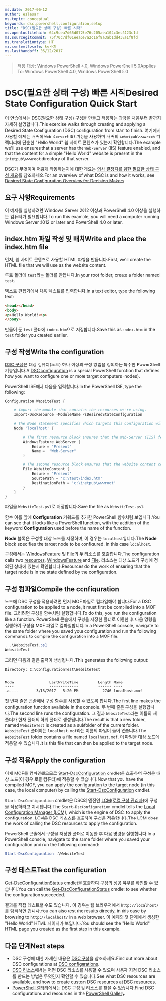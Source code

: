 ```yaml
---
ms.date: 2017-06-12
author: eslesar
ms.topic: conceptual
keywords: dsc,powershell,configuration,setup
title: "DSC(필요한 상태 구성) 빠른 시작"
ms.openlocfilehash: 64c9cea7d65d0723e76c205aea104c3ec9423c1d
ms.sourcegitcommit: 75f70c7df01eea5e7a2c16f9a3ab1dd437a1f8fd
ms.translationtype: HT
ms.contentlocale: ko-KR
ms.lasthandoff: 06/12/2017
---
```

> <span data-ttu-id="22b80-103">적용 대상: Windows PowerShell 4.0, Windows PowerShell 5.0</span><span class="sxs-lookup"><span data-stu-id="22b80-103">Applies To: Windows PowerShell 4.0, Windows PowerShell 5.0</span></span>

# <a name="desired-state-configuration-quick-start"></a><span data-ttu-id="22b80-104">DSC(필요한 상태 구성) 빠른 시작</span><span class="sxs-lookup"><span data-stu-id="22b80-104">Desired State Configuration Quick Start</span></span>

<span data-ttu-id="22b80-105">이 연습에서는 DSC(필요한 상태 구성) 구성을 만들고 적용하는 과정을 처음부터 끝까지 자세히 설명합니다.</span><span class="sxs-lookup"><span data-stu-id="22b80-105">This exercise walks through creating and applying a Desired State Configuration (DSC) configuration from start to finish.</span></span>
<span data-ttu-id="22b80-106">여기에서 사용할 예제는 서버에 `Web-Server`(IIS) 기능을 사용하며 서버의 `intetpub\wwwroot` 디렉터리에 단순한 "Hello World" 웹 사이트 콘텐츠가 있는지 확인합니다.</span><span class="sxs-lookup"><span data-stu-id="22b80-106">The example we'll use ensures that a server has the `Web-Server` (IIS) feature enabled, and that the content for a simple "Hello World" website is present in the `intetpub\wwwroot` directory of that server.</span></span>

<span data-ttu-id="22b80-107">DSC가 무엇이며 어떻게 작동하는지에 대한 개요는 [의사 결정자를 위한 필요한 상태 구성 개요](DscForEngineers.md)를 참조하세요.</span><span class="sxs-lookup"><span data-stu-id="22b80-107">For an overview of what DSC is and how it works, see [Desired State Configuration Overview for Decision Makers](DscForEngineers.md).</span></span>

## <a name="requirements"></a><span data-ttu-id="22b80-108">요구 사항</span><span class="sxs-lookup"><span data-stu-id="22b80-108">Requirements</span></span>

<span data-ttu-id="22b80-109">이 예제를 실행하려면 Windows Server 2012 이상과 PowerShell 4.0 이상을 실행하는 컴퓨터가 필요합니다.</span><span class="sxs-lookup"><span data-stu-id="22b80-109">To run this example, you will need a computer running Windows Server 2012 or later and PowerShell 4.0 or later.</span></span>

## <a name="write-and-place-the-indexhtm-file"></a><span data-ttu-id="22b80-110">index.htm 파일 작성 및 배치</span><span class="sxs-lookup"><span data-stu-id="22b80-110">Write and place the index.htm file</span></span>

<span data-ttu-id="22b80-111">먼저, 웹 사이트 콘텐츠로 사용할 HTML 파일을 만듭니다.</span><span class="sxs-lookup"><span data-stu-id="22b80-111">First, we'll create the HTML file that we will use as the website content.</span></span>

<span data-ttu-id="22b80-112">루트 폴더에 `test`라는 폴더를 만듭니다.</span><span class="sxs-lookup"><span data-stu-id="22b80-112">In your root folder, create a folder named `test`.</span></span>

<span data-ttu-id="22b80-113">텍스트 편집기에서 다음 텍스트를 입력합니다.</span><span class="sxs-lookup"><span data-stu-id="22b80-113">In a text editor, type the following text:</span></span>

```html
<head></head>
<body>
<p>Hello World!</p>
</body>
```

<span data-ttu-id="22b80-114">만들어 둔 `test` 폴더에 `index.htm`으로 저장합니다.</span><span class="sxs-lookup"><span data-stu-id="22b80-114">Save this as `index.htm` in the `test` folder you created earlier.</span></span> 

## <a name="write-the-configuration"></a><span data-ttu-id="22b80-115">구성 작성</span><span class="sxs-lookup"><span data-stu-id="22b80-115">Write the configuration</span></span>

<span data-ttu-id="22b80-116">[DSC 구성](configurations.md)은 대상 컴퓨터(노트) 하나 이상의 구성 방법을 정의하는 특수한 PowerShell 기능입니다.</span><span class="sxs-lookup"><span data-stu-id="22b80-116">A [DSC configuration](configurations.md) is a special PowerShell function that defines how you want to configure one or more target computers (nodes).</span></span>

<span data-ttu-id="22b80-117">PowerShell ISE에서 다음을 입력합니다.</span><span class="sxs-lookup"><span data-stu-id="22b80-117">In the PowerShell ISE, type the following:</span></span>

```powershell
Configuration WebsiteTest {

    # Import the module that contains the resources we're using.
    Import-DscResource -ModuleName PsDesiredStateConfiguration

    # The Node statement specifies which targets this configuration will be applied to.
    Node 'localhost' {

        # The first resource block ensures that the Web-Server (IIS) feature is enabled.
        WindowsFeature WebServer {
            Ensure = "Present"
            Name =  "Web-Server"
        }

        # The second resource block ensures that the website content copied to the website root folder.
        File WebsiteContent {
            Ensure = 'Present'
            SourcePath = 'c:\test\index.htm'
            DestinationPath = 'c:\inetpub\wwwroot'
        }
    }
} 
```

<span data-ttu-id="22b80-118">파일을 `WebsiteTest.ps1`로 저장합니다.</span><span class="sxs-lookup"><span data-stu-id="22b80-118">Save the file as `WebsiteTest.ps1`.</span></span>

<span data-ttu-id="22b80-119">함수 이름 앞에 **Configuration** 키워드를 추가한 PowerShell 함수처럼 보입니다.</span><span class="sxs-lookup"><span data-stu-id="22b80-119">You can see that it looks like a PowerShell function, with the addition of the keyword **Configuration** used before the name of the function.</span></span>

<span data-ttu-id="22b80-120">**Node** 블록은 구성할 대상 노드를 지정하며, 이 경우는 `localhost`입니다.</span><span class="sxs-lookup"><span data-stu-id="22b80-120">The **Node** block specifies the target node to be configured, in this case `localhost`.</span></span>

<span data-ttu-id="22b80-121">구성에서는 [WindowsFeature](windowsFeatureResource.md) 및 [File](fileResource.md)의 두 [리소스](resources.md)를 호출합니다.</span><span class="sxs-lookup"><span data-stu-id="22b80-121">The configuration calls two [resources](resources.md), [WindowsFeature](windowsFeatureResource.md) and [File](fileResource.md).</span></span>
<span data-ttu-id="22b80-122">리소스는 대상 노드가 구성에 정의된 상태에 있는지 확인합니다.</span><span class="sxs-lookup"><span data-stu-id="22b80-122">Resources do the work of ensuring that the target node is in the state defined by the configuration.</span></span>

## <a name="compile-the-configuration"></a><span data-ttu-id="22b80-123">구성 컴파일</span><span class="sxs-lookup"><span data-stu-id="22b80-123">Compile the configuration</span></span>

<span data-ttu-id="22b80-124">노드에 DSC 구성을 적용하려면 먼저 MOF 파일로 컴파일해야 합니다.</span><span class="sxs-lookup"><span data-stu-id="22b80-124">For a DSC configuration to be applied to a node, it must first be compiled into a MOF file.</span></span>
<span data-ttu-id="22b80-125">그러려면 구성을 함수처럼 실행합니다.</span><span class="sxs-lookup"><span data-stu-id="22b80-125">To do this, you run the configuration like a function.</span></span>
<span data-ttu-id="22b80-126">PowerShell 콘솔에서 구성을 저장한 폴더로 이동한 후 다음 명령을 실행하여 구성을 MOF 파일로 컴파일합니다.</span><span class="sxs-lookup"><span data-stu-id="22b80-126">In a PowerShell console, navigate to the same folder where you saved your configuration and run the following commands to compile the configuration into a MOF file:</span></span>

```powershell
. .\WebsiteTest.ps1
WebsiteTest
```

<span data-ttu-id="22b80-127">그러면 다음과 같은 출력이 생성됩니다.</span><span class="sxs-lookup"><span data-stu-id="22b80-127">This generates the following output:</span></span>

```
Directory: C:\ConfigurationTest\WebsiteTest


Mode                LastWriteTime         Length Name                                                                                                                                                       
----                -------------         ------ ----                                                                                                                                                       
-a----        3/13/2017   5:20 PM           2746 localhost.mof
```

<span data-ttu-id="22b80-128">첫 번째 줄은 콘솔에서 구성 함수를 사용할 수 있도록 합니다.</span><span class="sxs-lookup"><span data-stu-id="22b80-128">The first line makes the configuration function available in the console.</span></span>
<span data-ttu-id="22b80-129">두 번째 줄은 구성을 실행합니다.</span><span class="sxs-lookup"><span data-stu-id="22b80-129">The second line runs the configuration.</span></span>
<span data-ttu-id="22b80-130">그 결과 `WebsiteTest`라는 이름의 새 폴더가 현재 폴더의 하위 폴더로 생성됩니다.</span><span class="sxs-lookup"><span data-stu-id="22b80-130">The result is that a new folder, named `WebsiteTest` is created as a subfolder of the current folder.</span></span>
<span data-ttu-id="22b80-131">`WebsiteTest` 폴더에는 `localhost.mof`라는 이름의 파일이 들어 있습니다.</span><span class="sxs-lookup"><span data-stu-id="22b80-131">The `WebsiteTest` folder contains a file named `localhost.mof`.</span></span> <span data-ttu-id="22b80-132">이 파일을 대상 노드에 적용할 수 있습니다.</span><span class="sxs-lookup"><span data-stu-id="22b80-132">It is this file that can then be applied to the target node.</span></span>

## <a name="apply-the-configuration"></a><span data-ttu-id="22b80-133">구성 적용</span><span class="sxs-lookup"><span data-stu-id="22b80-133">Apply the configuration</span></span>

<span data-ttu-id="22b80-134">이제 MOF를 컴파일했으므로 [Start-DscConfiguration](/reference/5.1/PSDesiredStateConfiguration/Start-DscConfiguration.md) cmdlet을 호출하여 구성을 대상 노드(이 경우 로컬 컴퓨터)에 적용할 수 있습니다.</span><span class="sxs-lookup"><span data-stu-id="22b80-134">Now that you have the compiled MOF, you can apply the configuration to the target node (in this case, the local computer) by calling the [Start-DscConfiguration](/reference/5.1/PSDesiredStateConfiguration/Start-DscConfiguration.md) cmdlet.</span></span>

<span data-ttu-id="22b80-135">`Start-DscConfiguration` cmdlet은 DSC의 엔진인 [LCM(로컬 구성 관리자)](metaConfig.md)에 구성을 적용하라고 지시합니다.</span><span class="sxs-lookup"><span data-stu-id="22b80-135">The `Start-DscConfiguration` cmdlet tells the [Local Configuration Manager (LCM)](metaConfig.md), which is the engine of DSC, to apply the configuration.</span></span>
<span data-ttu-id="22b80-136">LCM은 DSC 리소스를 호출하여 구성을 적용합니다.</span><span class="sxs-lookup"><span data-stu-id="22b80-136">The LCM does the work of calling the DSC resources to apply the configuration.</span></span>

<span data-ttu-id="22b80-137">PowerShell 콘솔에서 구성을 저장한 폴더로 이동한 후 다음 명령을 실행합니다.</span><span class="sxs-lookup"><span data-stu-id="22b80-137">In a PowerShell console, navigate to the same folder where you saved your configuration and run the following command:</span></span>

```powershell
Start-DscConfiguration .\WebsiteTest
```

## <a name="test-the-configuration"></a><span data-ttu-id="22b80-138">구성 테스트</span><span class="sxs-lookup"><span data-stu-id="22b80-138">Test the configuration</span></span>

<span data-ttu-id="22b80-139">[Get-DscConfigurationStatus](/reference/5.1/PSDesiredStateConfiguration/Get-DscConfigurationStatus.md) cmdlet을 호출하여 구성의 성공 여부를 확인할 수 있습니다.</span><span class="sxs-lookup"><span data-stu-id="22b80-139">You can call the [Get-DscConfigurationStatus](/reference/5.1/PSDesiredStateConfiguration/Get-DscConfigurationStatus.md) cmdlet to see whether the configuration succeeded.</span></span> 

<span data-ttu-id="22b80-140">결과를 직접 테스트할 수도 있습니다. 이 경우는 웹 브라우저에서 `http://localhost/`를 탐색하면 됩니다.</span><span class="sxs-lookup"><span data-stu-id="22b80-140">You can also test the results directly, in this case by browsing to `http://localhost/` in a web browser.</span></span> <span data-ttu-id="22b80-141">이 예제의 첫 단계에서 생성한 "Hello World" HTML 페이지가 보입니다.</span><span class="sxs-lookup"><span data-stu-id="22b80-141">You should see the "Hello World" HTML page you created as the first step in this example.</span></span>

## <a name="next-steps"></a><span data-ttu-id="22b80-142">다음 단계</span><span class="sxs-lookup"><span data-stu-id="22b80-142">Next steps</span></span>

- <span data-ttu-id="22b80-143">DSC 구성에 대한 자세한 내용은 [DSC 구성](configurations.md)을 참조하세요.</span><span class="sxs-lookup"><span data-stu-id="22b80-143">Find out more about DSC configurations at [DSC configurations](configurations.md).</span></span>
- <span data-ttu-id="22b80-144">[DSC 리소스](resources.md)에서는 어떤 DSC 리소스를 사용할 수 있으며 사용자 지정 DSC 리소스를 만드는 방법은 무엇인지 확인할 수 있습니다.</span><span class="sxs-lookup"><span data-stu-id="22b80-144">See what DSC resources are available, and how to create custom DSC resources at [DSC resources](resources.md).</span></span>
- <span data-ttu-id="22b80-145">[PowerShell 갤러리](https://www.powershellgallery.com/)에서는 DSC 구성 및 리소스를 찾을 수 있습니다.</span><span class="sxs-lookup"><span data-stu-id="22b80-145">Find DSC configurations and resources in the [PowerShell Gallery](https://www.powershellgallery.com/).</span></span>



